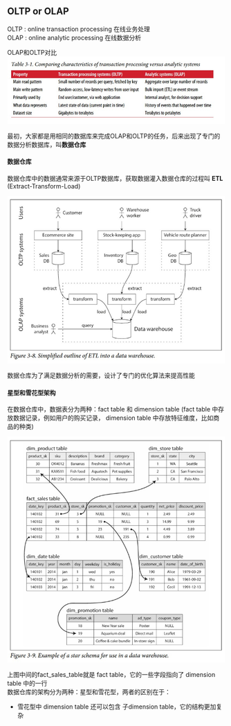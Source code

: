## OLTP or OLAP
OLTP : online transaction processing 在线业务处理   
OLAP : online analytic processing 在线数据分析 

OLAP和OLTP对比
![](images/9.jpg)    

最初，大家都是用相同的数据库来完成OLAP和OLTP的任务，后来出现了专门的数据分析数据库，叫**数据仓库**

#### 数据仓库
数据仓库中的数据通常来源于OLTP数据库，获取数据灌入数据仓库的过程叫 **ETL** (Extract-Transform-Load)  

![](images/10.jpg)  

数据仓库为了满足数据分析的需要，设计了专门的优化算法来提高性能


#### 星型和雪花型架构
在数据仓库中，数据表分为两种：fact table 和 dimension table (fact table 中存放数据记录，例如用户的购买记录， dimension table 中存放特征维度，比如商品的种类)  

![](images/11.jpg) 

上图中间的fact_sales_table就是 fact table，它的一些字段指向了 dimension table 中的一行  
数据仓库的架构分为两种：星型和雪花型，两者的区别在于：
- 雪花型中 dimension table 还可以包含 子dimension table，它的结构更加复杂
